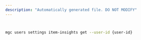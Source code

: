 ```yaml
---
description: "Automatically generated file. DO NOT MODIFY"
---
```


```bash


mgc users settings item-insights get --user-id {user-id}

```